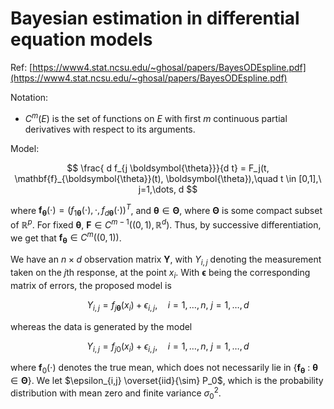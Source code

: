 # Bayesian estimation in differential equation models

Ref: [https://www4.stat.ncsu.edu/~ghosal/papers/BayesODEspline.pdf](https://www4.stat.ncsu.edu/~ghosal/papers/BayesODEspline.pdf)

Notation:

- $C^m(E)$ is the set of functions on $E$ with first $m$ continuous partial derivatives with respect to its arguments.

Model:

$$
\frac{ d f_{j \boldsymbol{\theta}}}{d t} = F_j(t, \mathbf{f}_{\boldsymbol{\theta}}(t), \boldsymbol{\theta}),\quad t \in [0,1],\ j=1,\dots, d
$$

where $\mathbf{f}_\boldsymbol{\theta} (\cdot) = ( f_{1\boldsymbol{\theta}}(\cdot), \cdot, f_{d \boldsymbol{\theta}}(\cdot) )^T$, and  $\boldsymbol{\theta} \in \boldsymbol{\Theta}$, where $\boldsymbol{\Theta}$ is some compact subset of $\mathbb{R}^p$. For fixed $\boldsymbol{\theta}$, $\mathbf{F} \in C^{m-1}( (0,1), \mathbb{R}^d )$. Thus, by successive differentiation, we get that $\mathbf{f}_\boldsymbol{\theta} \in C^m( (0,1) )$.

We have an $n\times d$ observation matrix $\mathbf{Y}$, with $Y_{i,j}$ denoting the measurement taken on the $j$th response, at the point $x_i$. With $\boldsymbol{\epsilon}$ being the corresponding matrix of errors, the proposed model is

$$
Y_{i,j} = f_{j \boldsymbol{\theta}}(x_i) + \epsilon_{i,j}, \quad i=1,\dots,n,\ j=1,\dots,d
$$

whereas the data is generated by the model

$$
Y_{i,j} = f_{j 0}(x_i) + \epsilon_{i,j}, \quad i=1,\dots,n,\ j=1,\dots,d
$$

where $\mathbf{f}_0(\cdot)$ denotes the true mean, which does not necessarily lie in $\{ \mathbf{f}_{\boldsymbol{\theta}}\ :\ \boldsymbol{\theta} \in \boldsymbol{\Theta} \}$. We let $\epsilon_{i,j} \overset{iid}{\sim} P_0$, which is the probability distribution with mean zero and finite variance $\sigma_0^2$. 
<!--stackedit_data:
eyJoaXN0b3J5IjpbMTg2MDI4MTE0OSwtMTE1MzY3MTkwMywtMT
QxNDAwNjM0MF19
-->